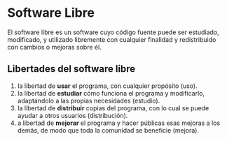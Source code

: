 # Software Libre

El software libre es un software cuyo código fuente puede ser estudiado, modificado, y utilizado libremente con cualquier finalidad y redistribuido con cambios o mejoras sobre él.

## Libertades del software libre

1. la libertad de **usar** el programa, con cualquier propósito (uso). 
2. la libertad de **estudiar** cómo funciona el programa y modificarlo, adaptándolo a las propias necesidades (estudio). 
3. la libertad de **distribuir** copias del programa, con lo cual se puede ayudar a otros usuarios (distribución). 
4. a libertad de **mejorar** el programa y hacer públicas esas mejoras a los demás, de modo que toda la comunidad se beneficie (mejora). 
